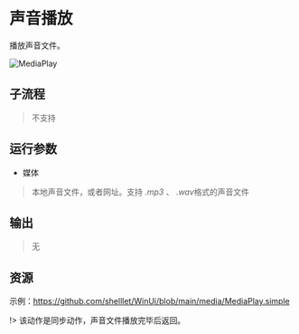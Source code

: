 # 声音播放 
播放声音文件。

![MediaPlay](./images/03.png ':size=90%')

## 子流程
> 不支持


## 运行参数

* 媒体
> 本地声音文件，或者网址。支持 *.mp3* 、 *.wav*格式的声音文件


## 输出

> 无    


## 资源

示例：https://github.com/shelllet/WinUi/blob/main/media/MediaPlay.simple






!> 该动作是同步动作，声音文件播放完毕后返回。
